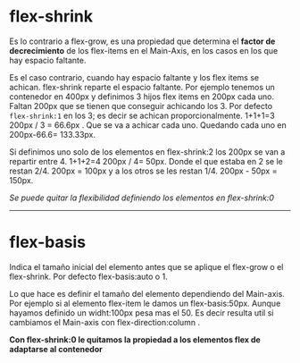 # flex-shrink

Es lo contrario a flex-grow, es una propiedad que determina el **factor de decrecimiento** de los flex-items en el Main-Axis, en los casos en los que hay espacio faltante.

Es el caso contrario, cuando hay espacio faltante y los flex items se achican. 
flex-shrink reparte el espacio faltante.
Por ejemplo tenemos un contenedor en 400px y definimos 3 hijos flex items en 200px cada uno. Faltan 200px que se tienen que conseguir achicando los 3.
Por defecto `flex-shrink:1` en los 3; es decir se achican proporcionalmente. 1+1+1=3
200px / 3 = 66.6px . Que se va a achicar cada uno. Quedando cada uno en 200px-66.6= 133.33px.

Si definimos uno solo de los elementos en flex-shrink:2 los 200px se van a repartir entre 4. 1+1+2=4
200px / 4= 50px. Donde el que estaba en 2 se le restan 2/4. 200px = 100px
y a los otros se les restan 1/4. 200px - 50px = 150px.


*Se puede quitar la flexibilidad definiendo los elementos en flex-shrink:0*


---

# flex-basis

Indica el tamaño inicial del elemento antes que se aplique el flex-grow o el flex-shrink. Por defecto flex-basis:auto o 1.

Lo que hace es definir el tamaño del elemento dependiendo del Main-axis. 
Por ejemplo si al elemento flex-item le damos un flex-basis:50px. Aunque hayamos definido un widht:100px pesa mas el 50.
Es decir resulta util si cambiamos el Main-axis con flex-direction:column  .


**Con flex-shrink:0 le quitamos la propiedad a los elementos flex de adaptarse al contenedor**